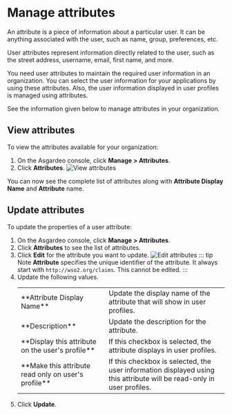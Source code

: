 # Manage attributes

An attribute is a piece of information about a particular user. It can be anything associated with the user, such as name, group, preferences, etc. 

User attributes represent information directly related to the user, such as the street address, username, email, first name, and more.

You need user attributes to maintain the required user information in an organization. You can select the user information for your applications by using these attributes. Also, the user information displayed in user profiles is managed using attributes.

See the information given below to manage attributes in your organization.

## View attributes
To view the attributes available for your organization:
1. On the Asgardeo console, click **Manage > Attributes**.
2. Click **Attributes**.
   <img :src="$withBase('/assets/img/guides/organization/attributes/view-attributes.png')" alt="View attributes">

You can now see the complete list of attributes along with **Attribute Display Name** and **Attribute** name.

## Update attributes
To update the properties of a user attribute:
1. On the Asgardeo console, click **Manage > Attributes**.
2. Click **Attributes** to see the list of attributes.
3. Click **Edit** for the attribute you want to update.
   <img :src="$withBase('/assets/img/guides/organization/attributes/edit-attributes.png')" alt="Edit attributes"> 
   ::: tip Note
     **Attribute** specifies the unique identifier of the attribute. It always start with `http://wso2.org/claims`. This cannot be edited.
   :::
4. Update the following values.
   <table>
      <tbody>
         <tr>
            <td>**Attribute Display Name**</td>
            <td>Update the display name of the attribute that will show in user profiles.</td>
         </tr>
         <tr>
              <td>**Description**</td>
              <td>Update the description for the attribute.</td>
         </tr>
       <tr>
             <td>**Display this attribute on the user's profile**</td>
             <td>If this checkbox is selected, the attribute displays in user profiles.</td>
        </tr>
        <tr>
           <td>**Make this attribute read only on user's profile**</td>
           <td>If this checkbox is selected, the user information displayed using this attribute will be read-only in user profiles.</td>
      </tr>
      </tbody>
   </table>
6. Click **Update**.